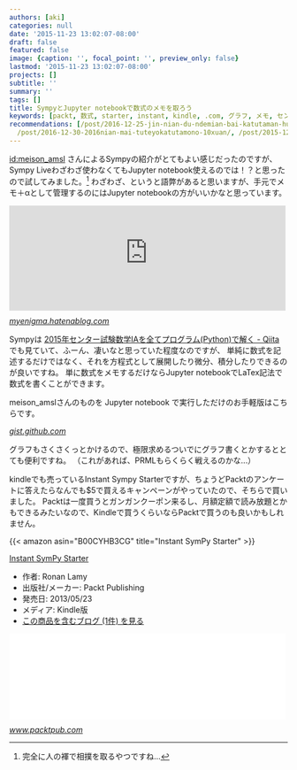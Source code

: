 ```yaml
---
authors: [aki]
categories: null
date: '2015-11-23 13:02:07-08:00'
draft: false
featured: false
image: {caption: '', focal_point: '', preview_only: false}
lastmod: '2015-11-23 13:02:07-08:00'
projects: []
subtitle: ''
summary: ''
tags: []
title: SympyとJupyter notebookで数式のメモを取ろう
keywords: [packt, 数式, starter, instant, kindle, .com, グラフ, メモ, センター試験, アンケート]
recommendations: [/post/2016-12-25-jin-nian-du-ndemian-bai-katutaman-hua-2016nian-bian/,
  /post/2016-12-30-2016nian-mai-tuteyokatutamono-10xuan/, /post/2015-12-29-2015nian-nimai-tuteyokatutawu-matome/]
---
```


[id:meison\_amsl](http://blog.hatena.ne.jp/meison_amsl/) さんによるSympyの紹介がとてもよい感じだったのですが、Sympy Liveわざわざ使わなくてもJupyter notebook使えるのでは！？と思ったので試してみました。[^1] わざわざ、というと語弊があると思いますが、手元でメモ＋αとして管理するのにはJupyter notebookの方がいいかなと思っています。

<iframe src="https://myenigma.hatenablog.com/embed/2015/11/21/222755" title="Pythonの数式処理ライブラリSymPyをWolfram Alpha(Mathematica, Maxima)の代わりに使う方法 - MyEnigma" class="embed-card embed-blogcard" scrolling="no" frameborder="0" style="display: block; width: 100%; height: 190px; max-width: 500px; margin: 10px 0px;"></iframe><cite class="hatena-citation"><a href="https://myenigma.hatenablog.com/entry/2015/11/21/222755">myenigma.hatenablog.com</a></cite>

Sympyは [2015年センター試験数学IAを全てプログラム(Python)で解く - Qiita](http://qiita.com/Akai_Banana/items/b328fe0116d248127a36) でも見ていて、ふーん、凄いなと思っていた程度なのですが、 単純に数式を記述するだけではなく、それを方程式として展開したり微分、積分したりできるのが良いですね。 単に数式をメモするだけならJupyter notebookでLaTex記法で数式を書くことができます。

meison\_amslさんのものを Jupyter notebook で実行しただけのお手軽版はこちらです。

<script src="https://gist.github.com/chezou/af6756cf50bb08a1d6ad.js"> </script><cite class="hatena-citation"><a href="https://gist.github.com/chezou/af6756cf50bb08a1d6ad">gist.github.com</a></cite>

グラフもさくさくっとかけるので、極限求めるついでにグラフ書くとかするととても便利ですね。 （これがあれば、PRMLもらくらく戦えるのかな...）

kindleでも売っているInstant Sympy Starterですが、ちょうどPacktのアンケートに答えたらなんでも$5で買えるキャンペーンがやっていたので、そちらで買いました。 Packtは一度買うとガンガンクーポン来るし、月額定額で読み放題とかもできるみたいなので、Kindleで買うくらいならPacktで買うのも良いかもしれません。

{{< amazon asin="B00CYHB3CG" title="Instant SymPy Starter" >}}

[Instant SymPy Starter](http://www.amazon.co.jp/exec/obidos/ASIN/B00CYHB3CG/chezou-22/)

- 作者: Ronan Lamy
- 出版社/メーカー: Packt Publishing
- 発売日: 2013/05/23
- メディア: Kindle版
- [この商品を含むブログ (1件) を見る](http://d.hatena.ne.jp/asin/B00CYHB3CG/chezou-22)

<iframe src="//hatenablog-parts.com/embed?url=https%3A%2F%2Fwww.packtpub.com%2Fbig-data-and-business-intelligence%2Finstant-sympy-starter-instant" title="Instant SymPy Starter | PACKT Books" class="embed-card embed-webcard" scrolling="no" frameborder="0" style="display: block; width: 100%; height: 155px; max-width: 500px; margin: 10px 0px;"></iframe><cite class="hatena-citation"><a href="https://www.packtpub.com/big-data-and-business-intelligence/instant-sympy-starter-instant">www.packtpub.com</a></cite>

[^1]: 完全に人の褌で相撲を取るやつですね...